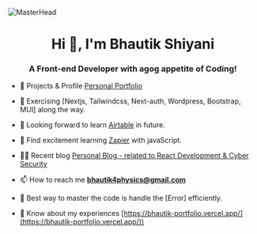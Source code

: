 ![MasterHead](https://imgs.search.brave.com/mT2PNe561Ko7Wdl56YqTzhYTTkrwe1-n_EO_1U10WPE/rs:fit:1200:840:1/g:ce/aHR0cHM6Ly9zdGF0/aWMxLm1ha2V1c2Vv/ZmltYWdlcy5jb20v/d29yZHByZXNzL3dw/LWNvbnRlbnQvdXBs/b2Fkcy8yMDE4LzEx/L2Rhcmstd2FsbHBh/cGVycy5qcGc)
<h1 align="center">Hi 👋, I'm Bhautik Shiyani</h1>
<h3 align="center">A Front-end Developer with agog appetite of Coding!</h3>


- 🔭 Projects & Profile [Personal Portfolio](https://bhautik-portfolio.vercel.app/)

- 🌱 Exercising [Nextjs, Tailwindcss, Next-auth, Wordpress, Bootstrap, MUI] along the way.

- 🌱 Looking forward to learn [Airtable](https://www.airtable.com/) in future.

- 🌱 Find excitement learning [Zapier](https://zapier.com/) with javaScript.

- 👨‍💻 Recent blog [Personal Blog - related to React Development & Cyber Security](https://devtec.tech/)

- 📫 How to reach me **bhautik4physics@gmail.com**

- 📄 Best way to master the code is handle the [Error] efficiently.

- 📄 Know about my experiences [https://bhautik-portfolio.vercel.app/](https://bhautik-portfolio.vercel.app/))
